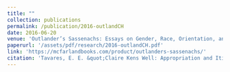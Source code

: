 ```yaml
---
title: ""
collection: publications
permalink: /publication/2016-outlandCH
date: 2016-06-20
venue: 'Outlander’s Sassenachs: Essays on Gender, Race, Orientation, and the Other in the Novels and Television Series'
paperurl: '/assets/pdf/research/2016-outlandCH.pdf'
link: 'https://mcfarlandbooks.com/product/outlanders-sassenachs/'
citation: 'Tavares, E. E. &quot;Claire Kens Well: Appropriation and Itinerant Performance in Outlander Onscreen</i>,&quot; <i>Outlander’s Sassenachs: Essays on Gender, Race, Orientation, and the Other in the Novels and Television Series</i>, ed. V. Frankel, 31-43 (McFarland & Company, 2016), 31-43.'
---
```

